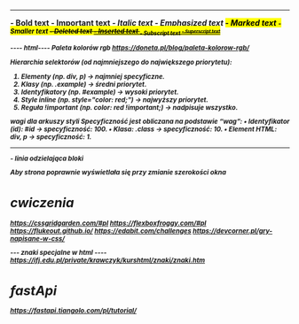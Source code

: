 -------------------
<b> - Bold text
<strong> - Important text
<i> - Italic text
<em> - Emphasized text
<mark> - Marked text
<small> - Smaller text
<del> - Deleted text
<ins> - Inserted text
<sub> - Subscript text
<sup> - Superscript text

---- html----
Paleta kolorów rgb
https://doneta.pl/blog/paleta-kolorow-rgb/

Hierarchia selektorów (od najmniejszego do największego priorytetu):
 1. Elementy (np. div, p) → najmniej specyficzne.
 2. Klasy (np. .example) → średni priorytet.
 3. Identyfikatory (np. #example) → wysoki priorytet.
 4. Style inline (np. style="color: red;") → najwyższy priorytet.
 5. Reguła !important (np. color: red !important;) → nadpisuje wszystko.

wagi dla arkuszy styli
Specyficzność jest obliczana na podstawie “wag”:
	•	Identyfikator (id): #id → specyficzność: 100.
	•	Klasa: .class → specyficzność: 10.
	•	Element HTML: div, p → specyficzność: 1.

<HR> - linia odzielająca bloki

Aby strona poprawnie wyświetlała się przy zmianie szerokości okna
<meta name="viewport" content="width=device-width, initial-scale=1.0">

# cwiczenia
https://cssgridgarden.com/#pl
https://flexboxfroggy.com/#pl
https://flukeout.github.io/
https://edabit.com/challenges
https://devcorner.pl/gry-napisane-w-css/

--- znaki specjalne w html ----
https://ifj.edu.pl/private/krawczyk/kurshtml/znaki/znaki.htm

# fastApi
https://fastapi.tiangolo.com/pl/tutorial/